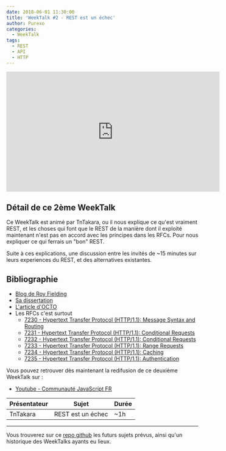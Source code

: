 ```yaml
---
date: 2018-06-01 11:30:00
title: 'WeekTalk #2 - REST est un échec'
author: Purexo
categories:
  - WeekTalk
tags:
  - REST
  - API
  - HTTP
---
```


<iframe width="560" height="315" src="https://www.youtube-nocookie.com/embed/1gAtHMY9h-Q" frameborder="0" allow="autoplay; encrypted-media" allowfullscreen></iframe>

## Détail de ce 2ème WeekTalk

Ce WeekTalk est animé par TnTakara, ou il nous explique ce qu'est vraiment REST, et les choses qui font que le REST de la manière dont il exploité maintenant n'est pas en accord avec les principes dans les RFCs. Pour nous expliquer ce qui ferrais un "bon" REST.

Suite à ces explications, une discussion entre les invités de ~15 minutes sur leurs experiences du REST, et des alternatives existantes.

## Bibliographie
- [Blog de Roy Fielding](https://roy.gbiv.com/untangled/)
- [Sa dissertation](https://www.ics.uci.edu/~fielding/pubs/dissertation/top.htm)
- [L'article d'OCTO](https://blog.octo.com/designer-une-api-rest/)
- Les RFCs c'est surtout  
  - [7230 - Hypertext Transfer Protocol (HTTP/1.1): Message Syntax and Routing](https://tools.ietf.org/html/rfc7230)
  - [7231 - Hypertext Transfer Protocol (HTTP/1.1): Conditional Requests](https://tools.ietf.org/html/rfc7231)
  - [7232 - Hypertext Transfer Protocol (HTTP/1.1): Conditional Requests](https://tools.ietf.org/html/rfc7232)
  - [7233 - Hypertext Transfer Protocol (HTTP/1.1): Range Requests](https://tools.ietf.org/html/rfc7233)
  - [7234 - Hypertext Transfer Protocol (HTTP/1.1): Caching](https://tools.ietf.org/html/rfc7234)
  - [7235 - Hypertext Transfer Protocol (HTTP/1.1): Authentication](https://tools.ietf.org/html/rfc7235)

Vous pouvez retrouver dès maintenant la redifusion de ce deuxième WeekTalk sur :

- [Youtube - Communauté JavaScript FR](https://www.youtube.com/watch?v=1gAtHMY9h-Q)

| Présentateur | Sujet | Durée |
| --- | --- | --- |
| TnTakara | REST est un échec | ~1h |

-----------------------------

Vous trouverez sur ce [repo github](https://github.com/ES-Community/weektalk) les futurs sujets prévus, ainsi qu'un historique des WeekTalks ayants eu lieux.